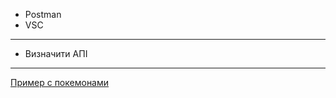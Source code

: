 - Postman
- VSC

---

- Визначити АПІ

---

[Пример с покемонами](https://www.pokemon.com/ru/pokedex/)
